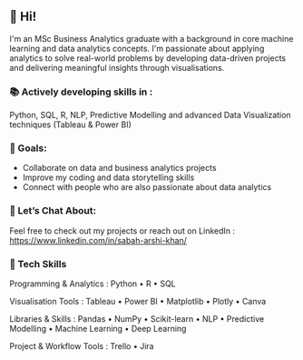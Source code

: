 ## 👋 Hi!

I'm an MSc Business Analytics graduate with a background in core machine learning and data analytics concepts. I'm passionate about applying analytics to solve real-world problems by developing data-driven projects and delivering meaningful insights through visualisations.

### 📚 Actively developing skills in :

Python, SQL, R, NLP, Predictive Modelling and advanced Data Visualization techniques (Tableau & Power BI)

### 🎯 Goals:

* Collaborate on data and business analytics projects
* Improve my coding and data storytelling skills
* Connect with people who are also passionate about data analytics 

### 💬 Let’s Chat About:

Feel free to check out my projects or reach out on LinkedIn : https://www.linkedin.com/in/sabah-arshi-khan/

### 🧰 Tech Skills

Programming & Analytics :
Python • R • SQL

Visualisation Tools :
Tableau • Power BI • Matplotlib • Plotly • Canva

Libraries & Skills :
Pandas • NumPy • Scikit-learn • NLP • Predictive Modelling • Machine Learning • Deep Learning

Project & Workflow Tools :
Trello • Jira 









